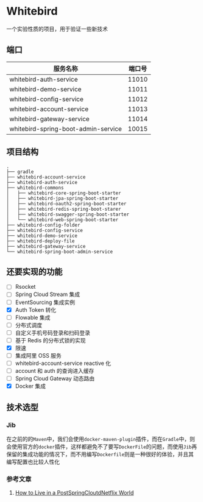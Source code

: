 # Whitebird

一个实验性质的项目，用于验证一些新技术

## 端口

| 服务名称                            | 端口号 |
| ----------------------------------- | ------ |
| whitebird-auth-service              | 11010  |
| whitebird-demo-service              | 11011  |
| whitebird-config-service            | 11012  |
| whitebird-account-service           | 11013  |
| whitebird-gateway-service           | 11014  |
| whitebird-spring-boot-admin-service | 10015  |

## 项目结构

```
.
├── gradle
├── whitebird-account-service
├── whitebird-auth-service
├── whitebird-commons
│   ├── whitebird-core-spring-boot-starter
│   ├── whitebird-jpa-spring-boot-starter
│   ├── whitebird-oauth2-spring-boot-starter
│   ├── whitebird-redis-spring-boot-starer
│   ├── whitebird-swagger-spring-boot-starter
│   └── whitebird-web-spring-boot-starter
├── whitebird-config-folder
├── whitebird-config-service
├── whitebird-demo-service
├── whitebird-deploy-file
├── whitebird-gateway-service
└── whitebird-spring-boot-admin-service
```

## 还要实现的功能

- [ ] Rsocket
- [ ] Spring Cloud Stream 集成
- [ ] EventSourcing 集成实例
- [x] Auth Token 转化
- [ ] Flowable 集成
- [ ] 分布式调度
- [ ] 自定义手机号码登录和扫码登录
- [ ] 基于 Redis 的分布式锁的实现
- [x] 限速
- [ ] 集成阿里 OSS 服务
- [ ] whitebird-account-service reactive 化
- [ ] account 和 auth 的查询进入缓存
- [ ] Spring Cloud Gateway 动态路由
- [x] Docker 集成

## 技术选型

### Jib

在之前的的`Maven`中，我们会使用`docker-maven-plugin`插件，而在`Gradle`中，则会使用官方的`docker`插件，这样都避免不了要写`DockerFile`的问题，而使用`Jib`再保留的集成功能的情况下，而不用编写`Dockerfile`则是一种很好的体验，并且其编写配置也比较人性化

### 参考文章

1. [How to Live in a PostSpringCloutdNetflix World](https://www.slideshare.net/SpringCentral/how-to-live-in-a-postspringcloudnetflix-world)
